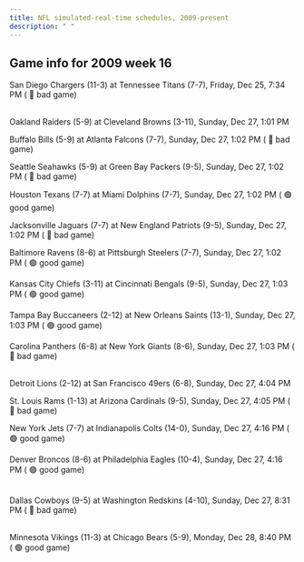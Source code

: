 ```yaml
---
title: NFL simulated-real-time schedules, 2009-present
description: " "
---
```


## Game info for 2009 week 16
San Diego Chargers (11-3) at Tennessee Titans (7-7), Friday, Dec 25, 7:34 PM (	:red_circle: bad game)

<br/>Oakland Raiders (5-9) at Cleveland Browns (3-11), Sunday, Dec 27, 1:01 PM

Buffalo Bills (5-9) at Atlanta Falcons (7-7), Sunday, Dec 27, 1:02 PM (	:red_circle: bad game)

Seattle Seahawks (5-9) at Green Bay Packers (9-5), Sunday, Dec 27, 1:02 PM (	:red_circle: bad game)

Houston Texans (7-7) at Miami Dolphins (7-7), Sunday, Dec 27, 1:02 PM (	:green_circle: good game)

Jacksonville Jaguars (7-7) at New England Patriots (9-5), Sunday, Dec 27, 1:02 PM (	:red_circle: bad game)

Baltimore Ravens (8-6) at Pittsburgh Steelers (7-7), Sunday, Dec 27, 1:02 PM (	:green_circle: good game)

Kansas City Chiefs (3-11) at Cincinnati Bengals (9-5), Sunday, Dec 27, 1:03 PM (	:green_circle: good game)

Tampa Bay Buccaneers (2-12) at New Orleans Saints (13-1), Sunday, Dec 27, 1:03 PM (	:green_circle: good game)

Carolina Panthers (6-8) at New York Giants (8-6), Sunday, Dec 27, 1:03 PM (	:red_circle: bad game)

<br/>Detroit Lions (2-12) at San Francisco 49ers (6-8), Sunday, Dec 27, 4:04 PM

St. Louis Rams (1-13) at Arizona Cardinals (9-5), Sunday, Dec 27, 4:05 PM (	:red_circle: bad game)

New York Jets (7-7) at Indianapolis Colts (14-0), Sunday, Dec 27, 4:16 PM (	:green_circle: good game)

Denver Broncos (8-6) at Philadelphia Eagles (10-4), Sunday, Dec 27, 4:16 PM (	:green_circle: good game)

<br/>Dallas Cowboys (9-5) at Washington Redskins (4-10), Sunday, Dec 27, 8:31 PM (	:red_circle: bad game)

<br/>Minnesota Vikings (11-3) at Chicago Bears (5-9), Monday, Dec 28, 8:40 PM (	:green_circle: good game)

